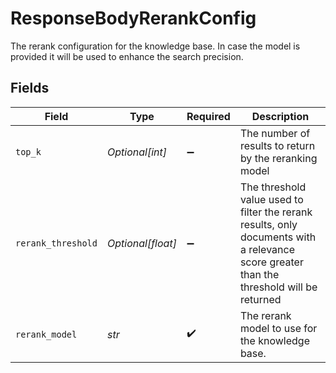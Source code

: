 # ResponseBodyRerankConfig

The rerank configuration for the knowledge base. In case the model is provided it will be used to enhance the search precision.


## Fields

| Field                                                                                                                                    | Type                                                                                                                                     | Required                                                                                                                                 | Description                                                                                                                              |
| ---------------------------------------------------------------------------------------------------------------------------------------- | ---------------------------------------------------------------------------------------------------------------------------------------- | ---------------------------------------------------------------------------------------------------------------------------------------- | ---------------------------------------------------------------------------------------------------------------------------------------- |
| `top_k`                                                                                                                                  | *Optional[int]*                                                                                                                          | :heavy_minus_sign:                                                                                                                       | The number of results to return by the reranking model                                                                                   |
| `rerank_threshold`                                                                                                                       | *Optional[float]*                                                                                                                        | :heavy_minus_sign:                                                                                                                       | The threshold value used to filter the rerank results, only documents with a relevance score greater than the threshold will be returned |
| `rerank_model`                                                                                                                           | *str*                                                                                                                                    | :heavy_check_mark:                                                                                                                       | The rerank model to use for the knowledge base.                                                                                          |